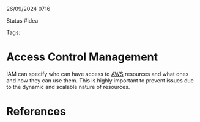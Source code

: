 26/09/2024 0716

Status #idea

Tags:

# Access Control Management

IAM can specify who can have access to [AWS](~/Documents/Second_Brain/000_Second_Brain/AWS.md) resources and what ones and how they can use them.
This is highly important to prevent issues due to the dynamic and scalable nature of resources.





# References
